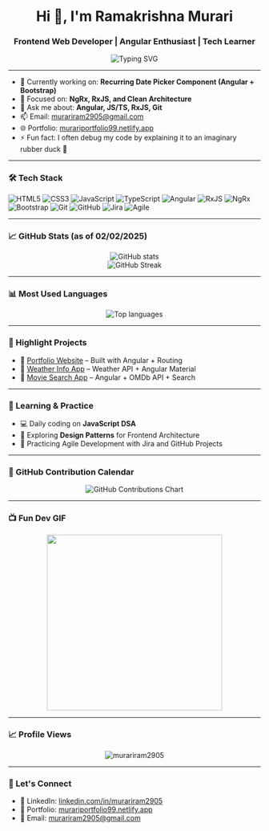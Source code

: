 <h1 align="center">Hi 👋, I'm Ramakrishna Murari</h1>
<h3 align="center">Frontend Web Developer | Angular Enthusiast | Tech Learner</h3>

<p align="center">
  <img src="https://readme-typing-svg.herokuapp.com?font=Fira+Code&size=22&pause=1000&color=36BCF7&center=true&vCenter=true&width=450&lines=Hi+I'm+Ramakrishna+Murari;Frontend+Web+Developer;Angular+%7C+RxJS+%7C+NgRx+Lover;Code.+Build.+Deploy.+Repeat+🚀" alt="Typing SVG" />
</p>

---

- 🔭 Currently working on: **Recurring Date Picker Component (Angular + Bootstrap)**
- 🌱 Focused on: **NgRx, RxJS, and Clean Architecture**
- 💬 Ask me about: **Angular, JS/TS, RxJS, Git**
- 📫 Email: [murariram2905@gmail.com](mailto:murariram2905@gmail.com)
- 🌐 Portfolio: [murariportfolio99.netlify.app](https://murariportfolio99.netlify.app/)
- ⚡ Fun fact: I often debug my code by explaining it to an imaginary rubber duck 🦆

---

### 🛠️ Tech Stack

![HTML5](https://img.shields.io/badge/HTML5-E34F26?style=flat&logo=html5&logoColor=white)
![CSS3](https://img.shields.io/badge/CSS3-1572B6?style=flat&logo=css3&logoColor=white)
![JavaScript](https://img.shields.io/badge/JavaScript-F7DF1E?style=flat&logo=javascript&logoColor=black)
![TypeScript](https://img.shields.io/badge/TypeScript-3178C6?style=flat&logo=typescript&logoColor=white)
![Angular](https://img.shields.io/badge/Angular-DD0031?style=flat&logo=angular&logoColor=white)
![RxJS](https://img.shields.io/badge/RxJS-B7178C?style=flat&logo=reactivex&logoColor=white)
![NgRx](https://img.shields.io/badge/NGRX-A6120D?style=flat&logo=ngrx&logoColor=white)
![Bootstrap](https://img.shields.io/badge/Bootstrap-563D7C?style=flat&logo=bootstrap&logoColor=white)
![Git](https://img.shields.io/badge/Git-F05032?style=flat&logo=git&logoColor=white)
![GitHub](https://img.shields.io/badge/GitHub-181717?style=flat&logo=github&logoColor=white)
![Jira](https://img.shields.io/badge/Jira-0052CC?style=flat&logo=jira&logoColor=white)
![Agile](https://img.shields.io/badge/Agile-25A162?style=flat&logo=agile&logoColor=white)

---

### 📈 GitHub Stats (as of 02/02/2025)

<p align="center">
  <img src="https://github-readme-stats.vercel.app/api?username=murariram2905&show_icons=true&theme=radical" alt="GitHub stats" />
  <br/>
  <img src="https://github-readme-streak-stats.herokuapp.com/?user=murariram2905&theme=dark" alt="GitHub Streak" />
</p>

---

### 📊 Most Used Languages

<p align="center">
  <img src="https://github-readme-stats.vercel.app/api/top-langs/?username=murariram2905&layout=compact&theme=tokyonight" alt="Top languages" />
</p>

---

### 📌 Highlight Projects

- 🔹 [Portfolio Website](https://murariportfolio99.netlify.app/) – Built with Angular + Routing  
- 🔹 [Weather Info App](https://ramweatherapp.netlify.app/) – Weather API + Angular Material  
- 🔹 [Movie Search App](https://moviefinder99.netlify.app/) – Angular + OMDb API + Search

---

### 🧠 Learning & Practice

- 💻 Daily coding on **JavaScript DSA**
- 📘 Exploring **Design Patterns** for Frontend Architecture
- 🎯 Practicing Agile Development with Jira and GitHub Projects

---

### 📅 GitHub Contribution Calendar

<p align="center">
  <img src="https://ghchart.rshah.org/murariram2905" alt="GitHub Contributions Chart" />
</p>

---

### 📺 Fun Dev GIF

<p align="center">
  <img src="https://media.giphy.com/media/qgQUggAC3Pfv687qPC/giphy.gif" width="350" />
</p>

---

### 📈 Profile Views

<p align="center">
  <img src="https://komarev.com/ghpvc/?username=murariram2905&label=Profile+Views&color=0e75b6&style=flat" alt="murariram2905" />
</p>

---

### 🔗 Let's Connect

- 🔹 LinkedIn: [linkedin.com/in/murariram2905](https://www.linkedin.com/in/murariram2905/)
- 🔹 Portfolio: [murariportfolio99.netlify.app](https://murariportfolio99.netlify.app/)
- 🔹 Email: [murariram2905@gmail.com](mailto:murariram2905@gmail.com)

